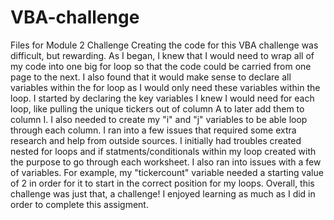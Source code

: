 # VBA-challenge
Files for Module 2 Challenge
Creating the code for this VBA challenge was difficult, but rewarding. As I began, I knew that I would need to wrap all of my code into one big for loop so that the code could be carried from one page to the next. I also found that it would make sense to declare all variables within the for loop as I would only need these variables within the loop. I started by declaring the key variables I knew I would need for each loop, like pulling the unique tickers out of column A to later add them to column I. I also needed to create my "i" and "j" variables to be able loop through each column. I ran into a few issues that required some extra research and help from outside sources. I initially had troubles created nested for loops and if statments/conditionals within my loop created with the purpose to go through each worksheet. I also ran into issues with a few of variables. For example, my "tickercount" variable needed a starting value of 2 in order for it to start in the correct position for my loops. Overall, this challenge was just that, a challenge! I enjoyed learning as much as I did in order to complete this assigment. 
